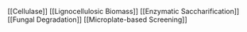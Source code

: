 [[Cellulase]]
[[Lignocellulosic Biomass]]
[[Enzymatic Saccharification]]
[[Fungal Degradation]]
[[Microplate-based Screening]]
